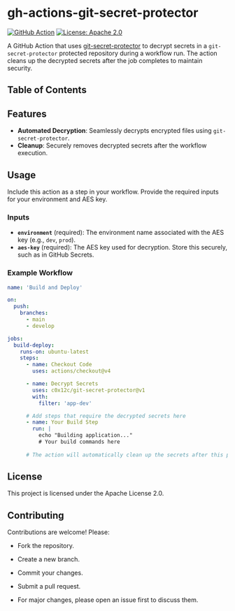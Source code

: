 # gh-actions-git-secret-protector

[![GitHub Action](https://img.shields.io/badge/action-git--secret--protector-blue?logo=github)](https://github.com/c0x12c/gh-actions-git-secret-protector)
[![License: Apache 2.0](https://img.shields.io/badge/license-Apache%202.0-green)](https://opensource.org/licenses/Apache-2.0)

A GitHub Action that uses [git-secret-protector](https://pypi.org/project/git-secret-protector/) to decrypt secrets in a `git-secret-protector` protected repository during a workflow run. The action cleans up the decrypted secrets after the job completes to maintain security.

## Table of Contents


## Features

- **Automated Decryption**: Seamlessly decrypts encrypted files using `git-secret-protector`.
- **Cleanup**: Securely removes decrypted secrets after the workflow execution.

## Usage

Include this action as a step in your workflow. Provide the required inputs for your environment and AES key.

### Inputs

- **`environment`** (required): The environment name associated with the AES key (e.g., `dev`, `prod`).
- **`aes-key`** (required): The AES key used for decryption. Store this securely, such as in GitHub Secrets.

### Example Workflow

```yaml
name: 'Build and Deploy'

on:
  push:
    branches:
      - main
      - develop

jobs:
  build-deploy:
    runs-on: ubuntu-latest
    steps:
      - name: Checkout Code
        uses: actions/checkout@v4

      - name: Decrypt Secrets
        uses: c0x12c/git-secret-protector@v1
        with:
          filter: 'app-dev'

      # Add steps that require the decrypted secrets here
      - name: Your Build Step
        run: |
          echo "Building application..."
          # Your build commands here
          
      # The action will automatically clean up the secrets after this point
```

## License

This project is licensed under the Apache License 2.0.

## Contributing
Contributions are welcome! Please:

- Fork the repository.
- Create a new branch.
- Commit your changes.
- Submit a pull request.

- For major changes, please open an issue first to discuss them.
